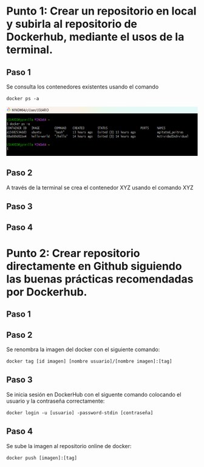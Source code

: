 # Punto 1: Crear un repositorio en local y subirla al repositorio de Dockerhub, mediante el usos de la terminal.

## Paso 1
Se consulta los contenedores existentes usando el comando 
```prompt
docker ps -a
```
<div align="center">
    <img width="600" height="130" alt="DevSecOps" src="img/TerminalPaso1.png">
</div>

## Paso 2
A través de la terminal se crea el contenedor XYZ usando el comando XYZ

## Paso 3

## Paso 4


# Punto 2: Crear repositorio directamente en Github siguiendo las buenas prácticas recomendadas por Dockerhub.

## Paso 1

## Paso 2

Se renombra la imagen del docker con el siguiente comando:

```prompt
docker tag [id imagen] [nombre usuario]/[nombre imagen]:[tag]
```

## Paso 3

Se inicia sesión en DockerHub con el siguente comando colocando el usuario y la contraseña correctamente:

```prompt
docker login -u [usuario] -password-stdin [contraseña]
```

## Paso 4

Se sube la imagen al repositorio online de docker:

```prompt
docker push [imagen]:[tag] 
```
